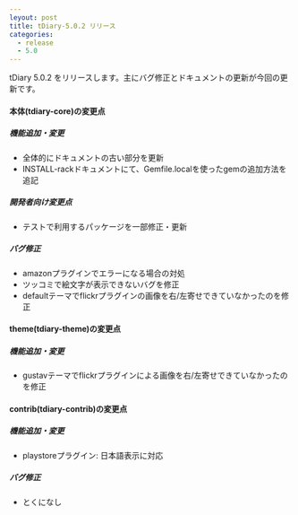 ```yaml
---
leyout: post
title: tDiary-5.0.2 リリース
categories:
  - release
  - 5.0
---
```

tDiary 5.0.2 をリリースします。主にバグ修正とドキュメントの更新が今回の更新です。

#### 本体(tdiary-core)の変更点

##### 機能追加・変更
* 全体的にドキュメントの古い部分を更新
* INSTALL-rackドキュメントにて、Gemfile.localを使ったgemの追加方法を追記

##### 開発者向け変更点
* テストで利用するパッケージを一部修正・更新

##### バグ修正
* amazonプラグインでエラーになる場合の対処
* ツッコミで絵文字が表示できないバグを修正
* defaultテーマでflickrプラグインの画像を右/左寄せできていなかったのを修正

#### theme(tdiary-theme)の変更点

##### 機能追加・変更
* gustavテーマでflickrプラグインによる画像を右/左寄せできていなかったのを修正

#### contrib(tdiary-contrib)の変更点

##### 機能追加・変更
* playstoreプラグイン: 日本語表示に対応

##### バグ修正
* とくになし

